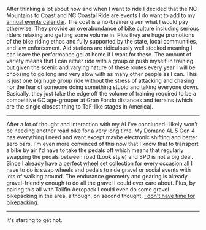 After thinking a lot about how and when I want to ride I decided that the NC Mountains to Coast and NC Coastal Ride are events I do want to add  to my [annual events calendar](../Cycling/Annual%20bike%20events.md). The cost is a no-brainer given what I would pay otherwise. They provide an overabundance of bike culture including serious riders relaxing and getting some volume in. Plus they are huge promotions of the bike riding ethos and fully supported by the state, local communities, and law enforcement. Aid stations are ridiculously well stocked meaning I can leave the performance gel at home if I want for these. The amount of variety means that I can either ride with a group or push myself in training but given the scenic and varying nature of these routes every year I will be choosing to go long and very slow with as many other people as I can. This is just one big huge group ride without the stress of attacking and chasing nor the fear of someone doing something stupid and taking everyone down. Basically, they just take the edge off the volume of training required to be a competitive GC age-grouper at Gran Fondo distances and terrains (which are the single closest thing to TdF-like stages in America).

----

After a lot of thought and interaction with my AI I've concluded I likely won't be needing another road bike for a very long time. My Domane AL 5 Gen 4 has everything I need and want except maybe electronic shifting and better aero bars. I'm even more convinced of this now that I know that to transport a bike by air I'd have to take the pedals off which means that regularly swapping the pedals between road (Look style) and SPD is not a big deal. Since I already have a [perfect wheel set collection](../Cycling/Perfect%20wheel%20set%20collection.md) for every occasion all I have to do is swap wheels and pedals to ride gravel or social events with lots of walking around. The endurance geometry and gearing is already gravel-friendly enough to do all the gravel I could ever care about. Plus, by pairing this all with Tailfin Aeropack I could even do some gravel bikepacking in the area, although, on second thought, [I don't have time for bikepacking](../Cycling/Events%20instead%20of%20bikepacking.md).

----

It's starting to get hot.